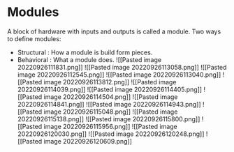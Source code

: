 # Modules
A block of hardware with inputs and outputs is called a module.
Two ways to define modules:
* Structural : How a module is build form pieces.
* Behavioral : What a module does.
![[Pasted image 20220926111831.png]]
![[Pasted image 20220926113058.png]]
![[Pasted image 20220926112545.png]]
![[Pasted image 20220926113040.png]]
![[Pasted image 20220926113812.png]]
![[Pasted image 20220926114039.png]]
![[Pasted image 20220926114405.png]]
![[Pasted image 20220926114504.png]]
![[Pasted image 20220926114841.png]]
![[Pasted image 20220926114943.png]]
![[Pasted image 20220926115048.png]]
![[Pasted image 20220926115138.png]]
![[Pasted image 20220926115800.png]]
![[Pasted image 20220926115956.png]]
![[Pasted image 20220926120030.png]]
![[Pasted image 20220926120248.png]]
![[Pasted image 20220926120609.png]]